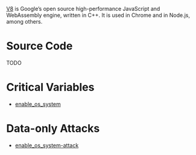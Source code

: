 [V8](https://v8.dev/docs) is Google’s open source high-performance JavaScript and WebAssembly engine, written in C++. It is used in Chrome and in Node.js, among others.

# Source Code

TODO

# Critical Variables

* [enable\_os\_system](enable_os_system.md)

# Data-only Attacks

* [enable\_os\_system-attack](enable_os_system-attack.md)
